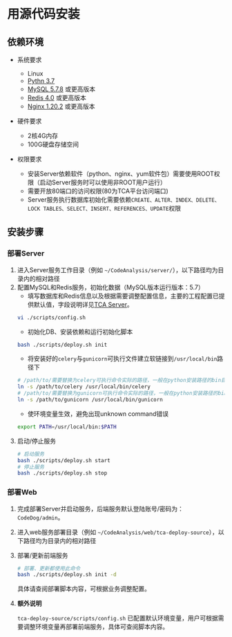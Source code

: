 # 用源代码安装

## 依赖环境

- 系统要求

    - Linux
    - [Pythn 3.7](https://docs.python.org/zh-cn/3.7/using/unix.html)
    - [MySQL 5.7.8](https://dev.mysql.com/doc/mysql-installation-excerpt/5.7/en/) 或更高版本
    - [Redis 4.0](https://redis.io/docs/getting-started/installation/install-redis-on-linux/) 或更高版本
    - [Nginx 1.20.2](https://nginx.org/en/docs/install.html) 或更高版本

- 硬件要求

    - 2核4G内存
    - 100G硬盘存储空间

- 权限要求

    - 安装Server依赖软件（python、nginx、yum软件包）需要使用ROOT权限（启动Server服务时可以使用非ROOT用户运行）
    - 需要开放80端口的访问权限(80为TCA平台访问端口)
    - Server服务执行数据库初始化需要依赖``CREATE、ALTER、INDEX、DELETE、LOCK TABLES、SELECT、INSERT、REFERENCES、UPDATE``权限


## 安装步骤

### 部署Server

1. 进入Server服务工作目录（例如 ``~/CodeAnalysis/server/``），以下路径均为目录内的相对路径
2. 配置MySQL和Redis服务，初始化数据（MySQL版本运行版本：5.7）
    - 填写数据库和Redis信息以及根据需要调整配置信息，主要的工程配置已提供默认值，字段说明详见[TCA Server](./references/tca_server.md)。
    ```bash
    vi ./scripts/config.sh
    ```
    - 初始化DB、安装依赖和运行初始化脚本
    ```bash
    bash ./scripts/deploy.sh init
    ```
    - 将安装好的``celery``与``gunicorn``可执行文件建立软链接到``/usr/local/bin``路径下
    ```bash
    # /path/to/需要替换为celery可执行命令实际的路径，一般在python安装路径的bin目录下，如/usr/local/python3/bin/
    ln -s /path/to/celery /usr/local/bin/celery
    # /path/to/需要替换为gunicorn可执行命令实际的路径，一般在python安装路径的bin目录下，如/usr/local/python3/bin/
    ln -s /path/to/gunicorn /usr/local/bin/gunicorn
    ```
    - 使环境变量生效，避免出现unknown command错误
    ```bash
    export PATH=/usr/local/bin:$PATH
    ```
3. 启动/停止服务
    ```bash
    # 启动服务
    bash ./scripts/deploy.sh start
    # 停止服务
    bash ./scripts/deploy.sh stop
    ```

### 部署Web


1. 完成部署Server并启动服务，后端服务默认登陆账号/密码为：`CodeDog/admin`。

2. 进入web服务部署目录（例如 ``~/CodeAnalysis/web/tca-deploy-source``），以下路径均为目录内的相对路径

3. 部署/更新前端服务

    ```bash
    # 部署、更新都使用此命令
    bash ./scripts/deploy.sh init -d
    ```

    具体请查阅部署脚本内容，可根据业务调整配置。

3. **额外说明**

    `tca-deploy-source/scripts/config.sh` 已配置默认环境变量，用户可根据需要调整环境变量再部署前端服务，具体可查阅脚本内容。
